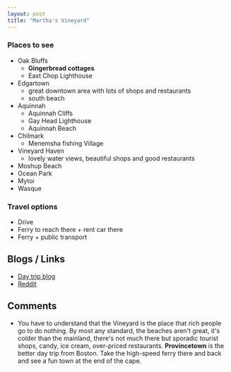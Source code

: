 ```yaml
---
layout: post
title: "Martha's Vineyard"
---
```


### Places to see

 - Oak Bluffs
    - **Gingerbread cottages**
    - East Chop Lighthouse
 - Edgartown
    - great downtown area with lots of shops and restaurants
    - south beach
 - Aquinnah
    - Aquinnah Cliffs
    - Gay Head Lighthouse
    - Aquinnah Beach
 - Chilmark
    - Menemsha fishing Village
 - Vineyard Haven
    - lovely water views, beautiful shops and good restaurants
 - Moshup Beach
 - Ocean Park
 - Mytoi
 - Wasque


### Travel options

 - Drive
 - Ferry to reach there + rent car there
 - Ferry + public transport


## Blogs / Links
 - [Day trip blog](https://newenglandwanderlust.com/marthas-vineyard-day-trip/)
 - [Reddit](https://www.reddit.com/r/boston/comments/1bs6xy0/marthas_vineyard_daytrip/)

## Comments
 - You have to understand that the Vineyard is the place that rich people go to do nothing. By most any standard, the beaches aren't great, it's colder than the mainland, there's not much there but sporadic tourist shops, candy, ice cream, over-priced restaurants. **Provincetown** is the better day trip from Boston. Take the high-speed ferry there and back and see a fun town at the end of the cape.

